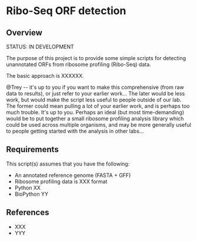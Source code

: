 Ribo-Seq ORF detection
======================

Overview
--------

STATUS: IN DEVELOPMENT

The purpose of this project is to provide some simple scripts for detecting
unannotated ORFs from ribosome profiling (Ribo-Seq) data.

The basic approach is XXXXXX.

@Trey -- it's up to you if you want to make this comprehensive (from raw data
to results), or just refer to your earlier work... The later would be less
work, but would make the script less useful to people outside of our lab. The
former could mean pulling a lot of your earlier work, and is perhaps too much
trouble. It's up to you. Perhaps an ideal (but most time-demanding) would be to
put together a small ribosome profiling analysis library which could be used
across multiple organisms, and may be more generally useful to people getting
started with the analysis in other labs...

Requirements
------------

This script(s) assumes that you have the following:

- An annotated reference genome (FASTA + GFF)
- Ribosome profiling data is XXX format
- Python XX
- BioPython YY

References
----------
- XXX
- YYY

